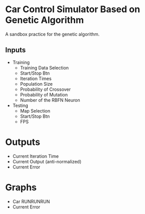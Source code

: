 # Car Control Simulator Based on Genetic Algorithm

A sandbox practice for the genetic algorithm.

## Inputs

* Training
  * Training Data Selection
  * Start/Stop Btn
  * Iteration Times
  * Population Size
  * Probability of Crossover
  * Probability of Mutation
  * Number of the RBFN Neuron
* Testing
  * Map Selection
  * Start/Stop Btn
  * FPS

# Outputs

* Current Iteration Time
* Current Output (anti-normalized)
* Current Error

# Graphs

* Car RUNRUNRUN
* Current Error

